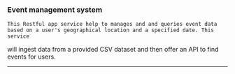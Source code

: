 ### Event management system

    This Restful app service help to manages and and queries event data based on a user's geographical location and a specified date. This service 
  will ingest data from a provided CSV dataset and then offer an API to find events for users.

<hr>

